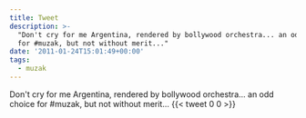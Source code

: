 ```yaml
---
title: Tweet
description: >-
  "Don't cry for me Argentina, rendered by bollywood orchestra... an odd choice
  for #muzak, but not without merit..."
date: '2011-01-24T15:01:49+00:00'
tags:
  - muzak
---
```

Don't cry for me Argentina, rendered by bollywood orchestra... an odd choice for #muzak, but not without merit...
      {{< tweet 0 0 >}}
    
